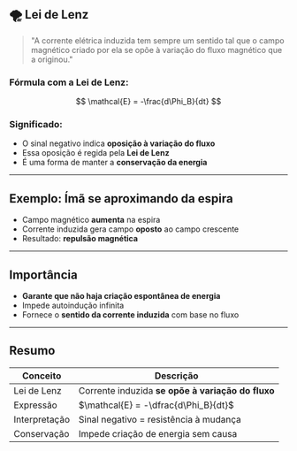 ## 🌪️ Lei de Lenz

> "A corrente elétrica induzida tem sempre um sentido tal que o campo magnético criado por ela se opõe à variação do fluxo magnético que a originou."

### Fórmula com a Lei de Lenz:

$$
\mathcal{E} = -\frac{d\Phi_B}{dt}
$$

### Significado:

- O sinal negativo indica **oposição à variação do fluxo**
- Essa oposição é regida pela **Lei de Lenz**
- É uma forma de manter a **conservação da energia**

---

##  Exemplo: Ímã se aproximando da espira

- Campo magnético **aumenta** na espira
- Corrente induzida gera campo **oposto** ao campo crescente
- Resultado: **repulsão magnética**

---
##  Importância

- **Garante que não haja criação espontânea de energia**
- Impede autoindução infinita
- Fornece o **sentido da corrente induzida** com base no fluxo

---
##  Resumo

| Conceito       | Descrição                                                  |
|----------------|------------------------------------------------------------|
| Lei de Lenz    | Corrente induzida **se opõe à variação do fluxo**          |
| Expressão      | $\mathcal{E} = -\dfrac{d\Phi_B}{dt}$                        |
| Interpretação  | Sinal negativo = resistência à mudança                     |
| Conservação    | Impede criação de energia sem causa                        |
